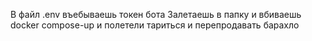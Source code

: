 В файл .env въебываешь токен бота
Залетаешь в папку и вбиваешь docker compose-up и полетели тариться и перепродавать барахло
